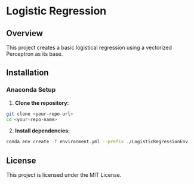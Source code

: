 # Logistic Regression

## Overview
This project creates a basic logistical regression using a vectorized Perceptron as its base.

## Installation

### Anaconda Setup
1. **Clone the repository:**
```sh
git clone <your-repo-url>
cd <your-repo-name>
```

2. **Install dependencies:**
```sh
conda env create -f environment.yml --prefix ./LogisticRegressionEnv
```

## License
This project is licensed under the MIT License.